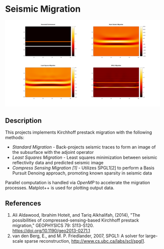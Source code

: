 ﻿# Seismic Migration

 ![Project Screenshot / Diagram](ex/Seismic_Layers.png)

 ## Description
This projects implements Kirchhoff prestack migration with the following methods:
- *Standard Migration* - Back-projects seismic traces to form an image of the subsurface with the adjoint operator
- *Least Squares Migration* - Least squares minimization between seismic reflectivity data and predicted seismic image
- *Compress Sensing Migration [1]* - Utilizes SPGL1[2] to perform a Basis Pursuit Denoing approach, promoting known sparsity in seismic data

Parallel computation is handled via *OpenMP* to accelerate the migration processes. Matplot++ is used for plotting output data. 

## References

1. Ali Aldawood, Ibrahim Hoteit, and Tariq Alkhalifah, (2014), "The possibilities of compressed-sensing-based Kirchhoff prestack migration," GEOPHYSICS 79: S113-S120. https://doi.org/10.1190/geo2013-0271.1
2. van den Berg, E., and M. P. Friedlander, 2007, SPGL1: A solver for large-scale sparse reconstruction, http://www.cs.ubc.ca/labs/scl/spgl1.

